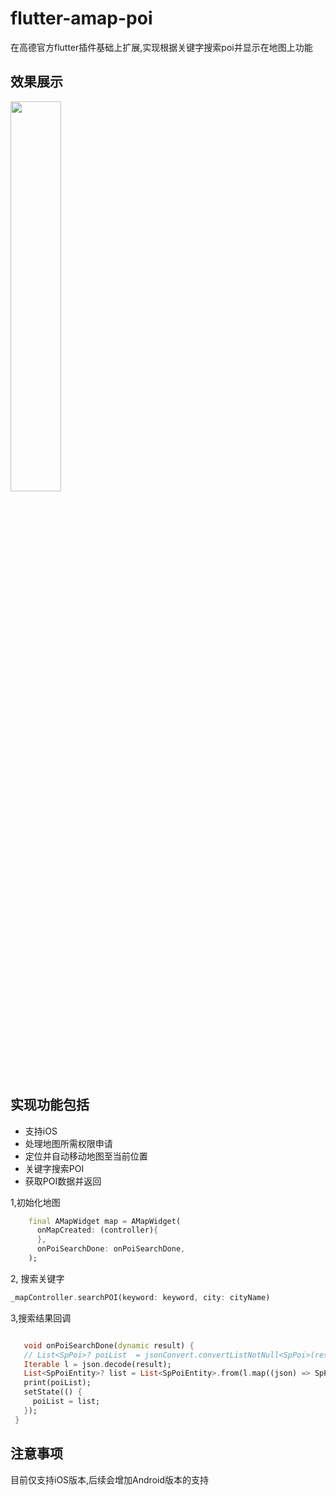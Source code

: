 # flutter-amap-poi
在高德官方flutter插件基础上扩展,实现根据关键字搜索poi并显示在地图上功能

## 效果展示
<img src=https://user-images.githubusercontent.com/7219191/167600361-fb90f178-188c-4382-8c92-380e6f2f1ae7.jpg width=40% />

## 实现功能包括
* 支持iOS
* 处理地图所需权限申请
* 定位并自动移动地图至当前位置
* 关键字搜索POI
* 获取POI数据并返回


1,初始化地图
```dart
    final AMapWidget map = AMapWidget(
      onMapCreated: (controller){
      },
      onPoiSearchDone: onPoiSearchDone,
    );
``` 
 2, 搜索关键字
 
 ```dart
 _mapController.searchPOI(keyword: keyword, city: cityName)
 ```
 3,搜索结果回调
 
 ```dart

    void onPoiSearchDone(dynamic result) {
    // List<SpPoi>? poiList  = jsonConvert.convertListNotNull<SpPoi>(result);
    Iterable l = json.decode(result);
    List<SpPoiEntity>? list = List<SpPoiEntity>.from(l.map((json) => SpPoiEntity.fromJson(json)));
    print(poiList);
    setState(() {
      poiList = list;
    });
  }
 ``` 
## 注意事项
  目前仅支持iOS版本,后续会增加Android版本的支持

